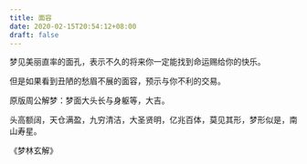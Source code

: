```yaml
---
title: 面容
date: 2020-02-15T20:54:12+08:00
draft: false
---
```


梦见美丽直率的面孔，表示不久的将来你一定能找到命运赐给你的快乐。

但是如果看到丑陋的愁眉不展的面容，预示与你不利的交易。

原版周公解梦：梦面大头长与身躯等，大吉。

头高额阔，天仓满盈，九穷清洁，大圣贤明，亿兆百体，莫见其形，梦形似是，南山寿星。

《梦林玄解》